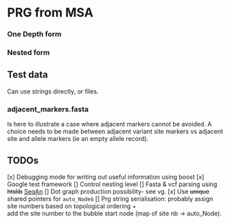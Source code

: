 # PRG from MSA

### One Depth form

### Nested form

## Test data
Can use strings directly, or files.

### adjacent_markers.fasta

Is here to illustrate a case where adjacent markers cannot be avoided. 
A choice needs to be made between adjacent variant site markers vs adjacent site and allele markers (ie an empty allele record).

## TODOs

[x] Debugging mode for writing out useful information using boost
[x] Google test framework
[] Control nesting level
[] Fasta & vcf parsing using ~~htslib~~ [SeqAn](https://seqan.readthedocs.io/en/master/index.html)
[] Dot graph production possibility- see vg.
[x] Use ~~unique~~ shared pointers for `auto_Node`s
[] Prg string serialisation: probably assign site numbers based on topological ordering + \
add the site number to the bubble start node (map of site nb -> auto_Node).